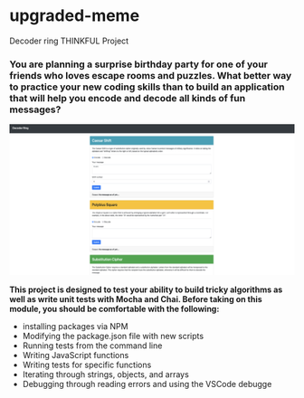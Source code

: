 # upgraded-meme
Decoder ring THINKFUL Project
### You are planning a surprise birthday party for one of your friends who loves escape rooms and puzzles. What better way to practice your new coding skills than to build an application that will help you encode and decode all kinds of fun messages?


![Decoder ring website](./Image/decoder.png)


**This project is designed to test your ability to build tricky algorithms as well as write unit tests with Mocha and Chai. Before taking on this module, you should be comfortable with the following:**


- installing packages via NPM
- Modifying the package.json file with new scripts
- Running tests from the command line
- Writing JavaScript functions
- Writing tests for specific functions
- Iterating through strings, objects, and arrays
- Debugging through reading errors and using the VSCode debugge
